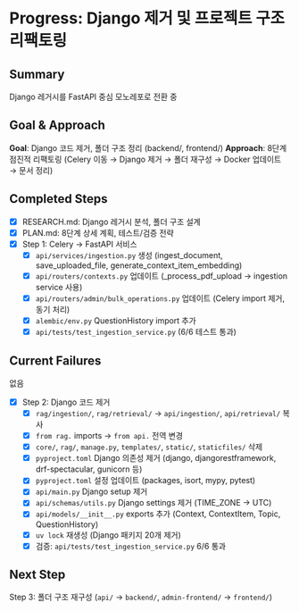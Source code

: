 # Progress: Django 제거 및 프로젝트 구조 리팩토링

## Summary
Django 레거시를 FastAPI 중심 모노레포로 전환 중

## Goal & Approach
**Goal**: Django 코드 제거, 폴더 구조 정리 (backend/, frontend/)
**Approach**: 8단계 점진적 리팩토링 (Celery 이동 → Django 제거 → 폴더 재구성 → Docker 업데이트 → 문서 정리)

## Completed Steps
- [x] RESEARCH.md: Django 레거시 분석, 폴더 구조 설계
- [x] PLAN.md: 8단계 상세 계획, 테스트/검증 전략
- [x] Step 1: Celery → FastAPI 서비스
  - [x] `api/services/ingestion.py` 생성 (ingest_document, save_uploaded_file, generate_context_item_embedding)
  - [x] `api/routers/contexts.py` 업데이트 (_process_pdf_upload → ingestion service 사용)
  - [x] `api/routers/admin/bulk_operations.py` 업데이트 (Celery import 제거, 동기 처리)
  - [x] `alembic/env.py` QuestionHistory import 추가
  - [x] `api/tests/test_ingestion_service.py` (6/6 테스트 통과)

## Current Failures
없음

- [x] Step 2: Django 코드 제거
  - [x] `rag/ingestion/`, `rag/retrieval/` → `api/ingestion/`, `api/retrieval/` 복사
  - [x] `from rag.` imports → `from api.` 전역 변경
  - [x] `core/`, `rag/`, `manage.py`, `templates/`, `static/`, `staticfiles/` 삭제
  - [x] `pyproject.toml` Django 의존성 제거 (django, djangorestframework, drf-spectacular, gunicorn 등)
  - [x] `pyproject.toml` 설정 업데이트 (packages, isort, mypy, pytest)
  - [x] `api/main.py` Django setup 제거
  - [x] `api/schemas/utils.py` Django settings 제거 (TIME_ZONE → UTC)
  - [x] `api/models/__init__.py` exports 추가 (Context, ContextItem, Topic, QuestionHistory)
  - [x] `uv lock` 재생성 (Django 패키지 20개 제거)
  - [x] 검증: `api/tests/test_ingestion_service.py` 6/6 통과

## Next Step
Step 3: 폴더 구조 재구성 (`api/` → `backend/`, `admin-frontend/` → `frontend/`)
